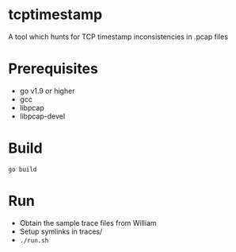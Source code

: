 # tcptimestamp
A tool which hunts for TCP timestamp inconsistencies in .pcap files 

# Prerequisites
* go v1.9 or higher
* gcc
* libpcap
* libpcap-devel

# Build
`go build` 

# Run 
* Obtain the sample trace files from William
* Setup symlinks in traces/ 
* `./run.sh`

